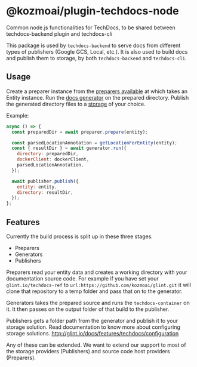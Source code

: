 # @kozmoai/plugin-techdocs-node

Common node.js functionalities for TechDocs, to be shared between techdocs-backend plugin and techdocs-cli

This package is used by `techdocs-backend` to serve docs from different types of publishers (Google GCS, Local, etc.).
It is also used to build docs and publish them to storage, by both `techdocs-backend` and `techdocs-cli`.

## Usage

Create a preparer instance from the [preparers available](/plugins/techdocs-node/src/stages/prepare) at which takes an Entity instance.
Run the [docs generator](/plugins/techdocs-node/src/stages/generate) on the prepared directory.
Publish the generated directory files to a [storage](/plugins/techdocs-node/src/stages/publish) of your choice.

Example:

```js
async () => {
  const preparedDir = await preparer.prepare(entity);

  const parsedLocationAnnotation = getLocationForEntity(entity);
  const { resultDir } = await generator.run({
    directory: preparedDir,
    dockerClient: dockerClient,
    parsedLocationAnnotation,
  });

  await publisher.publish({
    entity: entity,
    directory: resultDir,
  });
};
```

## Features

Currently the build process is split up in these three stages.

- Preparers
- Generators
- Publishers

Preparers read your entity data and creates a working directory with your documentation source code. For example if you have set your `glint.io/techdocs-ref` to `url:https://github.com/kozmoai/glint.git` it will clone that repository to a temp folder and pass that on to the generator.

Generators takes the prepared source and runs the `techdocs-container` on it. It then passes on the output folder of that build to the publisher.

Publishers gets a folder path from the generator and publish it to your storage solution. Read documentation to know more about configuring storage solutions.
http://glint.io/docs/features/techdocs/configuration

Any of these can be extended. We want to extend our support to most of the storage providers (Publishers) and source code host providers (Preparers).

